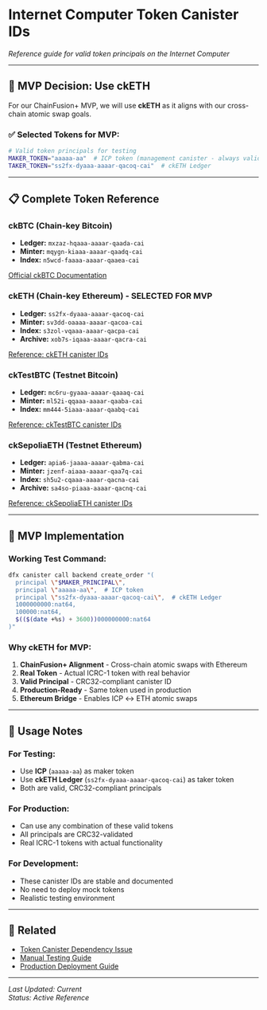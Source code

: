 # Internet Computer Token Canister IDs

_Reference guide for valid token principals on the Internet Computer_

---

## 🎯 **MVP Decision: Use ckETH**

For our ChainFusion+ MVP, we will use **ckETH** as it aligns with our cross-chain atomic swap goals.

### **✅ Selected Tokens for MVP:**

```bash
# Valid token principals for testing
MAKER_TOKEN="aaaaa-aa"  # ICP token (management canister - always valid)
TAKER_TOKEN="ss2fx-dyaaa-aaaar-qacoq-cai"  # ckETH Ledger
```

---

## 📋 **Complete Token Reference**

### **ckBTC (Chain-key Bitcoin)**

- **Ledger:** `mxzaz-hqaaa-aaaar-qaada-cai`
- **Minter:** `mqygn-kiaaa-aaaar-qaadq-cai`
- **Index:** `n5wcd-faaaa-aaaar-qaaea-cai`

[Official ckBTC Documentation](https://internetcomputer.org/docs/defi/chain-key-tokens/ckbtc/overview)

### **ckETH (Chain-key Ethereum) - SELECTED FOR MVP**

- **Ledger:** `ss2fx-dyaaa-aaaar-qacoq-cai`
- **Minter:** `sv3dd-oaaaa-aaaar-qacoa-cai`
- **Index:** `s3zol-vqaaa-aaaar-qacpa-cai`
- **Archive:** `xob7s-iqaaa-aaaar-qacra-cai`

[Reference: ckETH canister IDs](https://github.com/dfinity/ic/blob/master/rs/ethereum/cketh/mainnet/canister_ids.json)

### **ckTestBTC (Testnet Bitcoin)**

- **Ledger:** `mc6ru-gyaaa-aaaar-qaaaq-cai`
- **Minter:** `ml52i-qqaaa-aaaar-qaaba-cai`
- **Index:** `mm444-5iaaa-aaaar-qaabq-cai`

[Reference: ckTestBTC canister IDs](https://forum.dfinity.org/t/ckbtc-a-canister-issued-bitcoin-twin-token-on-the-ic-1-1-backed-by-btc/17606/2?u=manu)

### **ckSepoliaETH (Testnet Ethereum)**

- **Ledger:** `apia6-jaaaa-aaaar-qabma-cai`
- **Minter:** `jzenf-aiaaa-aaaar-qaa7q-cai`
- **Index:** `sh5u2-cqaaa-aaaar-qacna-cai`
- **Archive:** `sa4so-piaaa-aaaar-qacnq-cai`

[Reference: ckSepoliaETH canister IDs](https://github.com/dfinity/ic/blob/master/rs/ethereum/cketh/testnet/canister_ids.json)

---

## 🚀 **MVP Implementation**

### **Working Test Command:**

```bash
dfx canister call backend create_order "(
  principal \"$MAKER_PRINCIPAL\",
  principal \"aaaaa-aa\",  # ICP token
  principal \"ss2fx-dyaaa-aaaar-qacoq-cai\",  # ckETH Ledger
  1000000000:nat64,
  100000:nat64,
  $(($(date +%s) + 3600))000000000:nat64
)"
```

### **Why ckETH for MVP:**

1. **ChainFusion+ Alignment** - Cross-chain atomic swaps with Ethereum
2. **Real Token** - Actual ICRC-1 token with real behavior
3. **Valid Principal** - CRC32-compliant canister ID
4. **Production-Ready** - Same token used in production
5. **Ethereum Bridge** - Enables ICP ↔ ETH atomic swaps

---

## 📝 **Usage Notes**

### **For Testing:**

- Use **ICP** (`aaaaa-aa`) as maker token
- Use **ckETH Ledger** (`ss2fx-dyaaa-aaaar-qacoq-cai`) as taker token
- Both are valid, CRC32-compliant principals

### **For Production:**

- Can use any combination of these valid tokens
- All principals are CRC32-validated
- Real ICRC-1 tokens with actual functionality

### **For Development:**

- These canister IDs are stable and documented
- No need to deploy mock tokens
- Realistic testing environment

---

## 🔗 **Related**

- [Token Canister Dependency Issue](issues/token-canister-dependency.md)
- [Manual Testing Guide](manual-testing-guide.md)
- [Production Deployment Guide](production-deployment-guide.md)

---

_Last Updated: Current_  
_Status: Active Reference_
